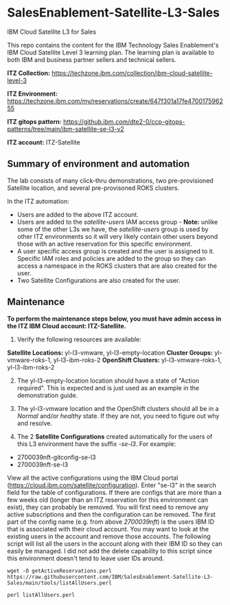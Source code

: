 # SalesEnablement-Satellite-L3-Sales
IBM Cloud Satellite L3 for Sales

This repo contains the content for the IBM Technology Sales Enablement's IBM Cloud Satellite Level 3 learning plan.  The learning plan is available to both IBM and business partner sellers and technical sellers. 


**ITZ Collection:** https://techzone.ibm.com/collection/ibm-cloud-satellite-level-3

**ITZ Environment:** https://techzone.ibm.com/my/reservations/create/647f301a17fe470017596255

**ITZ gitops pattern:** https://github.ibm.com/dte2-0/ccp-gitops-patterns/tree/main/ibm-satellite-se-l3-v2

**ITZ account:** ITZ-Satellite

## Summary of environment and automation

The lab consists of many click-thru demonstrations, two pre-provisioned Satellite location, and several pre-provisoned ROKS clusters.

In the ITZ automation:

- Users are added to the above ITZ account.
- Users are added to the *satellite-users* IAM access group - **Note:** unlike some of the other L3s we have, the *satellite-users* group is used by other ITZ environments so it will very likely contain other users beyond those with an active reservation for this specific environment.
- A user specific access group is created and the user is assigned to it. Specific IAM roles and policies are added to the group so they can access a namespace in the ROKS clusters that are also created for the user.
- Two Satellite Configurations are also created for the user.

## Maintenance

**To perform the maintenance steps below, you must have admin access in the ITZ IBM Cloud account: ITZ-Satellite.**

1. Verify the following resources are available:

**Satellite Locations:** yl-l3-vmware, yl-l3-empty-location
**Cluster Groups:** yl-vmware-roks-1, yl-l3-ibm-roks-2
**OpenShift Clusters:** yl-l3-vmware-roks-1, yl-l3-ibm-roks-2

2. The yl-l3-empty-location location should have a state of "Action required".  This is expected and is just used as an example in the demonstration guide.

3. The yl-l3-vmware location and the OpenShift clusters should all be in a *Normal* and/or *healthy* state. If they are not, you need to figure out why and resolve.

4. The 2 **Satellite Configurations** created automatically for the users of this L3 environment have the suffix *-se-l3*. For example:

- 2700039nft-gitconfig-se-l3
- 2700039nft-se-l3

View all the active configurations using the IBM Cloud portal (https://cloud.ibm.com/satellite/configuration). Enter "se-l3" in the search field for the table of configurations. If there are configs that are more than a few weeks old (longer than an ITZ reservation for this environment can exist), they can probably be removed. You will first need to remove any active subscriptions and then the configuration can be removed. The first part of the config name (e.g. from above *2700039nft*) is the users IBM ID that is associated with their cloud account. You may want to look at the existing users in the account and remove those accounts. The following script will list all the users in the account along with their IBM ID so they can easily be managed. I did not add the delete capability to this script since this environment doesn't tend to leave user IDs around.

```
wget -O getActiveReservations.perl https://raw.githubusercontent.com/IBM/SalesEnablement-Satellite-L3-Sales/main/tools/listAllUsers.perl

perl listAllUsers.perl
```

